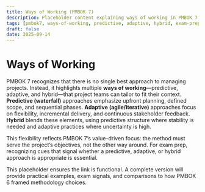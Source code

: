 ```yaml
---
title: Ways of Working (PMBOK 7)
description: Placeholder content explaining ways of working in PMBOK 7
tags: [pmbok7, ways-of-working, predictive, adaptive, hybrid, exam-prep]
draft: false
date: 2025-09-14
---
```


# Ways of Working

PMBOK 7 recognizes that there is no single best approach to managing projects. Instead, it highlights multiple **ways of working**—predictive, adaptive, and hybrid—that project teams can tailor to fit their context. **Predictive (waterfall)** approaches emphasize upfront planning, defined scope, and sequential phases. **Adaptive (agile/iterative)** approaches focus on flexibility, incremental delivery, and continuous stakeholder feedback. **Hybrid** blends these elements, using predictive structure where stability is needed and adaptive practices where uncertainty is high.  

This flexibility reflects PMBOK 7’s value-driven focus: the method must serve the project’s objectives, not the other way around. For exam prep, recognizing cues that signal whether a predictive, adaptive, or hybrid approach is appropriate is essential.  

This placeholder ensures the link is functional. A complete version will provide practical examples, exam signals, and comparisons to how PMBOK 6 framed methodology choices.

